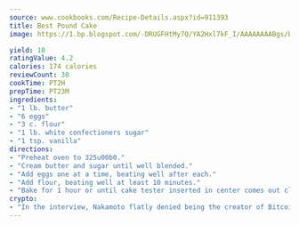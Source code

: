```yaml
---
source: www.cookbooks.com/Recipe-Details.aspx?id=911393
title: Best Pound Cake
image: https://1.bp.blogspot.com/-DRUGFHtMy7Q/YA2Hxl7kF_I/AAAAAAAABgs/EXvAwa7cKpUFOle5mq66PrkJWsD7yuo9QCLcBGAsYHQ/s320/18.png

yield: 10
ratingValue: 4.2
calories: 174 calories
reviewCount: 30
cookTime: PT2H
prepTime: PT23M
ingredients:
- "1 lb. butter"
- "6 eggs"
- "3 c. flour"
- "1 lb. white confectioners sugar"
- "1 tsp. vanilla"
directions:
- "Preheat oven to 325u00b0."
- "Cream butter and sugar until well blended."
- "Add eggs one at a time, beating well after each."
- "Add flour, beating well at least 10 minutes."
- "Bake for 1 hour or until cake tester inserted in center comes out clean."
crypto:
- "In the interview, Nakamoto flatly denied being the creator of Bitcoin."
---
```

